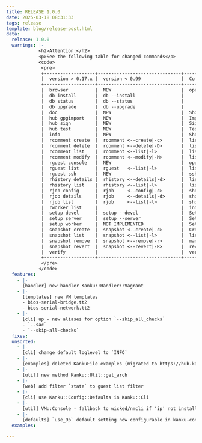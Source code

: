 ```yaml
---
title: RELEASE 1.0.0
date: 2025-03-18 08:31:33
tags: release
template: blog/release-post.html
data:
  release: 1.0.0
  warnings: |-
            <h2>Attention:</h2>
            <p>See the following table for changed commands</p>
            <code>
             <pre>
             +-------------------+-------------------------------+----------------------------------------------------------------+  
             |  version > 0.17.x |  version < 0.99               |  Comment                                                       | 
             +-------------------+-------------------------------+----------------------------------------------------------------+  
             |  browser          |  NEW                          |  open url for guest vm with xdg-open                           | 
             |  db install       |  db --install                 |                                                                | 
             |  db status        |  db --status                  |                                                                | 
             |  db upgrade       |  db --upgrade                 |                                                                | 
             |  doc              |  NEW                          |  Show documenation for kanku libraries                         | 
             |  hub gpgimport    |  NEW                          |  Import gpg keys of kanku-hub maintainers                      | 
             |  hub sign         |  NEW                          |  Sign Kankufile's in kanku-hub                                 | 
             |  hub test         |  NEW                          |  Test Kankufile's in kanku-hub                                 | 
             |  info             |  NEW                          |  Show info from KankuFile                                      | 
             |  rcomment create  |  rcomment <--create|-c>       |  list job history on your remote kanku instance                | 
             |  rcomment delete  |  rcomment <--delete|-D>       |  list job history on your remote kanku instance                | 
             |  rcomment list    |  rcomment <--list|-l>         |  list job history on your remote kanku instance                | 
             |  rcomment modify  |  rcomment <--modify|-M>       |  list job history on your remote kanku instance                | 
             |  rguest console   |  NEW                          |  open console to guest on kanku worker via ssh                 | 
             |  rguest list      |  rguest   <--list|-l>         |  list guests on your remote kanku instance                     | 
             |  rguest ssh       |  NEW                          |  ssh to kanku guest on your remote kanku instance              | 
             |  rhistory details |  rhistory <--details|-d>      |  list job history on your remote kanku instance                | 
             |  rhistory list    |  rhistory <--list|-l>         |  list job history on your remote kanku instance                | 
             |  rjob config      |  rjob     <--config|-c>       |  show result of tasks from a specified remote job              | 
             |  rjob details     |  rjob     <--details|-d>      |  show result of tasks from a specified remote job              | 
             |  rjob list        |  rjob     <--list|-l>         |  show result of tasks from a specified remote job              | 
             |  rworker list     |                               |  information about worker                                      | 
             |  setup devel      |  setup --devel                |  Setup local environment to work in developer mode.            | 
             |  setup server     |  setup --server               |  Setup local environment to work as server or developer mode.  | 
             |  setup worker     |  NOT IMPLEMENTED              |  Setup local environment as kanku worker                       | 
             |  snapshot create  |  snapshot <--create|-c>       |  Create snapshot of kanku vm                                   | 
             |  snapshot list    |  snapshot <--list|-l>         |  list snapshots of kanku vms                                   | 
             |  snapshot remove  |  snapshot <--remove|-r>       |  manage snapshots for kanku vms                                | 
             |  snapshot revert  |  snapshot <--revert|-R>       |  revert snapshots of kanku vms                                 | 
             |  verify           |                               |  verify gpg signature of KankuFile in your current             | 
             +-------------------+-------------------------------+----------------------------------------------------------------+ 
             </pre>
            </code>
  features:
    - |-
      [handler] new handler Kanku::Handler::Vagrant
    - |-
      [templates] new VM templates
      - bios-serial-bridge.tt2
      - bios-serial-network.tt2
    - |-
      [cli] up - new aliases for option `--skip_all_checks`
      - `--sac`
      - `--skip-all-checks`
  fixes:
  unsorted:
    - |-
      [cli] change default loglevel to `INFO`
    - |-
      [examples] deleted KankuFile examples (migrated to https://hub.kanku.info)
    - |-
      [util] new method Kanku::Util::get_arch
    - |-
      [web] add filter `state` to guest list filter
    - |-
      [cli] use Kanku::Config::Defaults in Kanku::Cli 
    - |-
      [util] VM::Console - fallback to wicked/nmcli if 'ip' not installed
    - |-
      [defaults] `use_9p` default setting now configurable in kanku-config.yml
  examples:

---
```

